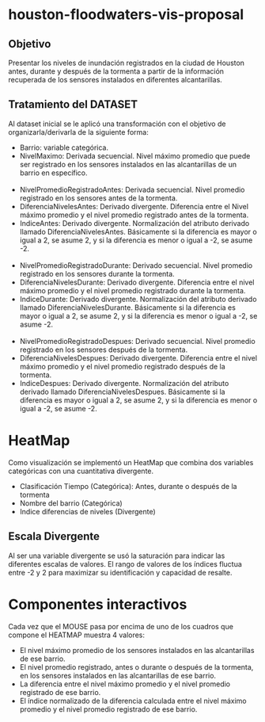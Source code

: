 # houston-floodwaters-vis-proposal

## Objetivo
Presentar los niveles de inundación registrados en la ciudad de Houston antes, durante y después de la tormenta a partir de la información recuperada de los sensores instalados en diferentes alcantarillas.

## Tratamiento del DATASET
Al dataset inicial se le aplicó una transformación con el objetivo de organizarla/derivarla de la siguiente forma:

<ul>
<li>Barrio: variable categórica.</li>
<li>NivelMaximo: Derivada secuencial. Nivel máximo promedio que puede ser registrado en los sensores instalados en las alcantarillas de un barrio en específico.</li>
<br>
<li>NivelPromedioRegistradoAntes: Derivada secuencial. Nivel promedio registrado en los sensores antes de la tormenta.</li>
<li>DiferenciaNivelesAntes: Derivado divergente. Diferencia entre el Nivel máximo promedio y el nivel promedio registrado antes de la tormenta.</li>
<li>IndiceAntes: Derivado divergente. Normalización del atributo derivado llamado DiferenciaNivelesAntes. Básicamente si la diferencia es mayor o igual a 2, se asume 2, y si la diferencia es menor o igual a -2, se asume -2.</li>
<br>
<li>NivelPromedioRegistradoDurante: Derivado secuencial. Nivel promedio registrado en los sensores durante la tormenta.</li>
<li>DiferenciaNivelesDurante: Derivado divergente. Diferencia entre el nivel máximo promedio y el nivel promedio registrado durante la tormenta.</li>
<li>IndiceDurante: Derivado divergente. Normalización del atributo derivado llamado DiferenciaNivelesDurante. Básicamente si la diferencia es mayor o igual a 2, se asume 2, y si la diferencia es menor o igual a -2, se asume -2.</li>
<br>
<li>NivelPromedioRegistradoDespues: Derivado secuencial. Nivel promedio registrado en los sensores después de la tormenta.</li>
<li>DiferenciaNivelesDespues: Derivado divergente. Diferencia entre el nivel máximo promedio y el nivel promedio registrado después de la tormenta.</li>
<li>IndiceDespues: Derivado divergente. Normalización del atributo derivado llamado DiferenciaNivelesDespues. Básicamente si la diferencia es mayor o igual a 2, se asume 2, y si la diferencia es menor o igual a -2, se asume -2.</li>
</ul>

# HeatMap
Como visualización se implementó un HeatMap que combina dos variables categóricas con una cuantitativa divergente.
<ul>
<li>Clasificación Tiempo (Categórica): Antes, durante o después de la tormenta</li>
<li>Nombre del barrio (Categórica)</li>
<li>Indice diferencias de niveles (Divergente)</li>
</ul>

## Escala Divergente
Al ser una variable divergente se usó la saturación para indicar las diferentes escalas de valores. 
El rango de valores de los índices fluctua entre -2 y 2 para maximizar su identificación y capacidad de resalte.

# Componentes interactivos
Cada vez que el MOUSE pasa por encima de uno de los cuadros que compone el HEATMAP muestra 4 valores:
<ul>
<li>El nivel máximo promedio de los sensores instalados en las alcantarillas de ese barrio.</li>
<li>El nivel promedio registrado, antes o durante o después de la tormenta, en los sensores instalados en las alcantarillas de ese barrio.</li>
<li>La diferencia entre el nivel máximo promedio y el nivel promedio registrado de ese barrio.</li>
<li>El índice normalizado de la diferencia calculada entre el nivel máximo promedio y el nivel promedio registrado de ese barrio.</li>
</ul>
